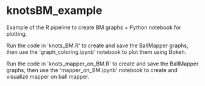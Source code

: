 # knotsBM_example
Example of the R pipeline to create BM graphs + Python notebook for plotting. 

Run the code in 'knots_BM.R' to create and save the BallMapper graphs, then use the 'graph_coloring.ipynb' notebook to plot them using Bokeh.

Run the code in 'knots_mapper_on_BM.R' to create and save the BallMapper graphs, then use the 'mapper_on_BM.ipynb' notebook to create and visualize mapper on ball mapper.

